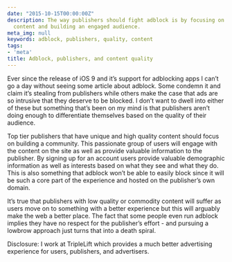 ```yaml
---
date: "2015-10-15T00:00:00Z"
description: The way publishers should fight adblock is by focusing on high quality
  content and building an engaged audience.
meta_img: null
keywords: adblock, publishers, quality, content
tags:
- 'meta'
title: Adblock, publishers, and content quality
---
```


Ever since the release of iOS 9 and it’s support for adblocking apps I can’t go a day without seeing some article about adblock. Some condemn it and claim it’s stealing from publishers while others make the case that ads are so intrusive that they deserve to be blocked. I don’t want to dwell into either of these but something that’s been on my mind is that publishers aren’t doing enough to differentiate themselves based on the quality of their audience.

Top tier publishers that have unique and high quality content should focus on building a community. This passionate group of users will engage with the content on the site as well as provide valuable information to the publisher. By signing up for an account users provide valuable demographic information as well as interests based on what they see and what they do. This is also something that adblock won’t be able to easily block since it will be such a core part of the experience and hosted on the publisher’s own domain.

It’s true that publishers with low quality or commodity content will suffer as users move on to something with a better experience but this will arguably make the web a better place. The fact that some people even run adblock implies they have no respect for the publisher’s effort - and pursuing a lowbrow approach just turns that into a death spiral.

Disclosure: I work at TripleLift which provides a much better advertising experience for users, publishers, and advertisers.
